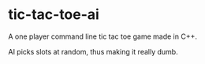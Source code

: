 # tic-tac-toe-ai
A one player command line tic tac toe game made in C++.

AI picks slots at random, thus making it really dumb.




